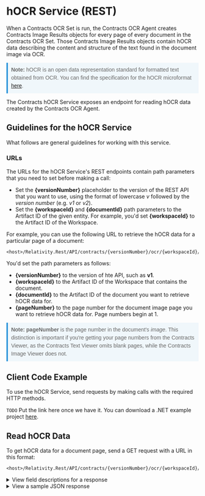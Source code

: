 # hOCR Service (REST)
When a Contracts OCR Set is run, the Contracts OCR Agent creates Contracts Image Results objects for every page of every document in the Contracts OCR Set. Those Contracts Image Results objects contain hOCR data describing the content and structure of the text found in the document image via OCR.

<div style="background-color: #f0f7fb; border-left: solid 4px #3498db; overflow: hidden; padding: 0.6em; font-size: 1em; line-height: 1.5em; page-break-inside: avoid; color: #666666; font-weight: 400; font-family: proxima-nova, arial, sans-serif;">
<b>Note:</b> hOCR is an open data representation standard for formatted text obtained from OCR. You can find the specification for the hOCR microformat <a href="https://kba.github.io/hocr-spec/">here</a>.
</div>

The Contracts hOCR Service exposes an endpoint for reading hOCR data created by the Contracts OCR Agent.

## Guidelines for the hOCR Service
What follows are general guidelines for working with this service.

### URLs
The URLs for the hOCR Service's REST endpoints contain path parameters that you need to set before making a call:
* Set the **{versionNumber}** placeholder to the version of the REST API that you want to use, using the format of lowercase *v* followed by the *version number* (e.g. *v1* or *v2*).
* Set the **{workspaceId}** and **{documentId}** path parameters to the Artifact ID of the given entity. For example, you'd set **{workspaceId}** to the Artifact ID of the Workspace.

For example, you can use the following URL to retrieve the hOCR data for a particular page of a document:
```
<host>/Relativity.Rest/API/contracts/{versionNumber}/ocr/{workspaceId}/document/{documentId}/page{pageNumber}
```
You'd set the path parameters as follows:
* **{versionNumber}** to the version of hte API, such as **v1**.
* **{workspaceId}** to the Artifact ID of the Workspace that contains the document.
* **{documentId}** to the Artifact ID of the document you want to retrieve hOCR data for.
* **{pageNumber}** to the page number for the document image page you want to retrieve hOCR data for. Page numbers begin at 1.

<div style="background-color: #f0f7fb; border-left: solid 4px #3498db; overflow: hidden; padding: 0.6em; font-size: 1em; line-height: 1.5em; page-break-inside: avoid; color: #666666; font-weight: 400; font-family: proxima-nova, arial, sans-serif;">
<b>Note:</b> <b>pageNumber</b> is the page number in the document's <i>image</i>. This distinction is important if you're getting your page numbers from the Contracts Viewer, as the Contracts Text Viewer omits blank pages, while the Contracts Image Viewer does not.
</div>

## Client Code Example
To use the hOCR Service, send requests by making calls with the required HTTP methods.

`TODO` Put the link here once we have it.
You can download a .NET example project [here]().

## Read hOCR Data
To get hOCR data for a document page, send a GET request with a URL in this format:
```
<host>/Relativity.Rest/API/contracts/{versionNumber}/ocr/{workspaceId}/document/{documentId}/page{pageNumber}
```

<details>
<summary>View field descriptions for a response</summary>

* **DocumentId** - The Artifact ID of the document the hOCR data is associated with.
* **PageNumber** - The page number of the page in the document image that the hOCR data represents.
* **Text** - An array of objects representing the terms found in the document image by Contracts OCR. Each object has the following fields:
   * **Confidence** - The hOCR confidence rating (as a percentage) for the text. The value is always a non-negative integer between 0 and 100.
   * **Offset** - The position of the term (in number of characters) from the start of the document.
   * **Length** - The number of characters in the term's text, as outputted by the OCR engine.
   * **Text** - A string containing the term's text, as outputted by the OCR engine.
   * **BoundingBox** - An object representing a rectangular box that "bounds" the term in the document image. It's used to define the term's position and size in the document page image, and it has these fields:
     * **Left** - The bounding box's distance (in pixels) from the left edge of the document page image.
     * **Top** - The bounding box's distance (in pixels) from the top edge of the document page image.
     * **Width** - The width (in pixels) of the bounding box.
     * **Height** - The height (in pixels) of the bounding box.

</details>

<details>
<summary>View a sample JSON response</summary>

``` json
{
    "DocumentId": 1041438,
    "PageNumber": 2,
    "Text": [
        {
            "Confidence": 96,
            "Offset": 2,
            "Length": 7,
            "Text": "Exhibit",
            "BoundingBox": {
                "Left": 1760,
                "Top": 144,
                "Width": 94,
                "Height": 23
            }
        },
        {
            "Confidence": 96,
            "Offset": 10,
            "Length": 4,
            "Text": "10.5",
            "BoundingBox": {
                "Left": 1865,
                "Top": 144,
                "Width": 54,
                "Height": 23
            }
        },
        {
            "Confidence": 96,
            "Offset": 17,
            "Length": 7,
            "Text": "Summary",
            "BoundingBox": {
                "Left": 521,
                "Top": 219,
                "Width": 131,
                "Height": 29
            }
        },
        {
            "Confidence": 95,
            "Offset": 25,
            "Length": 2,
            "Text": "of",
            "BoundingBox": {
                "Left": 661,
                "Top": 219,
                "Width": 21,
                "Height": 23
            }
        },
        {
            "Confidence": 96,
            "Offset": 28,
            "Length": 6,
            "Text": "Fiscal",
            "BoundingBox": {
                "Left": 684,
                "Top": 219,
                "Width": 89,
                "Height": 23
            }
        },
        {
            "Confidence": 96,
            "Offset": 35,
            "Length": 4,
            "Text": "2008",
            "BoundingBox": {
                "Left": 784,
                "Top": 219,
                "Width": 66,
                "Height": 23
            }
        },
        {
            "Confidence": 96,
            "Offset": 40,
            "Length": 6,
            "Text": "Target",
            "BoundingBox": {
                "Left": 861,
                "Top": 220,
                "Width": 89,
                "Height": 28
            }
        },
        {
            "Confidence": 95,
            "Offset": 47,
            "Length": 10,
            "Text": "Short-Term",
            "BoundingBox": {
                "Left": 959,
                "Top": 219,
                "Width": 160,
                "Height": 23
            }
        },
        {
            "Confidence": 95,
            "Offset": 58,
            "Length": 9,
            "Text": "Incentive",
            "BoundingBox": {
                "Left": 1126,
                "Top": 219,
                "Width": 121,
                "Height": 23
            }
        },
        {
            "Confidence": 96,
            "Offset": 68,
            "Length": 11,
            "Text": "Percentages",
            "BoundingBox": {
                "Left": 1256,
                "Top": 220,
                "Width": 165,
                "Height": 28
            }
        },
        {
            "Confidence": 96,
            "Offset": 80,
            "Length": 3,
            "Text": "for",
            "BoundingBox": {
                "Left": 1434,
                "Top": 219,
                "Width": 38,
                "Height": 23
            }
        },
        {
            "Confidence": 96,
            "Offset": 84,
            "Length": 3,
            "Text": "the",
            "BoundingBox": {
                "Left": 1482,
                "Top": 220,
                "Width": 40,
                "Height": 22
            }
        },
        {
            "Confidence": 96,
            "Offset": 88,
            "Length": 5,
            "Text": "Named",
            "BoundingBox": {
                "Left": 656,
                "Top": 260,
                "Width": 94,
                "Height": 22
            }
        },
        {
            "Confidence": 96,
            "Offset": 94,
            "Length": 9,
            "Text": "Executive",
            "BoundingBox": {
                "Left": 756,
                "Top": 259,
                "Width": 126,
                "Height": 23
            }
        },
        {
            "Confidence": 96,
            "Offset": 104,
            "Length": 8,
            "Text": "Officers",
            "BoundingBox": {
                "Left": 891,
                "Top": 259,
                "Width": 110,
                "Height": 23
            }
        },
        {
            "Confidence": 96,
            "Offset": 113,
            "Length": 2,
            "Text": "of",
            "BoundingBox": {
                "Left": 1014,
                "Top": 259,
                "Width": 27,
                "Height": 23
            }
        },
        {
            "Confidence": 96,
            "Offset": 116,
            "Length": 6,
            "Text": "Lennox",
            "BoundingBox": {
                "Left": 1046,
                "Top": 260,
                "Width": 99,
                "Height": 22
            }
        },
        {
            "Confidence": 96,
            "Offset": 123,
            "Length": 13,
            "Text": "International",
            "BoundingBox": {
                "Left": 1154,
                "Top": 259,
                "Width": 174,
                "Height": 23
            }
        },
        {
            "Confidence": 96,
            "Offset": 137,
            "Length": 4,
            "Text": "Inc.",
            "BoundingBox": {
                "Left": 1339,
                "Top": 260,
                "Width": 48,
                "Height": 22
            }
        }
    ]
}
```
</details>